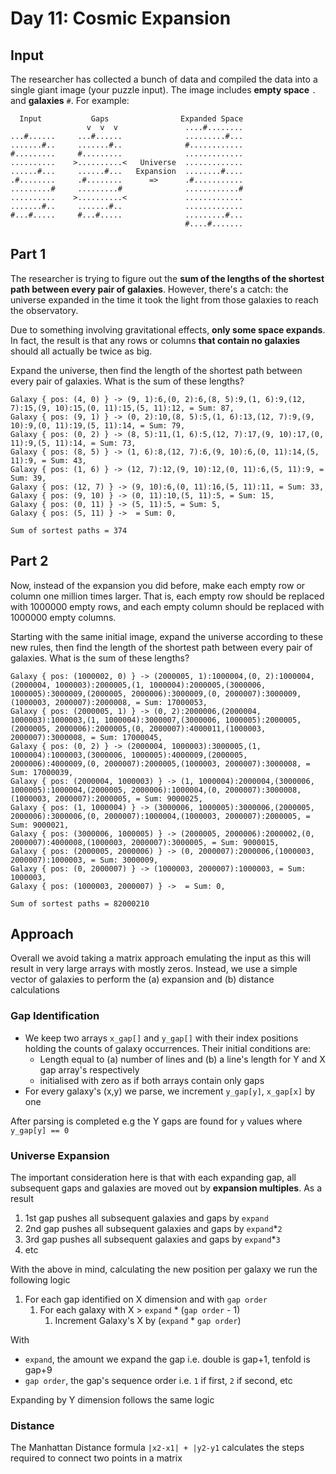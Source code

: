 # Day 11: Cosmic Expansion

## Input
The researcher has collected a bunch of data and compiled the data into a single giant image (your puzzle input). The image includes **empty space** `.` and **galaxies** `#`. For example:
```
  Input           Gaps                Expanded Space
                 v  v  v               ....#........
...#......     ...#......              .........#...
.......#..     .......#..              #............
#.........     #.........              .............
..........    >..........<   Universe  .............
......#...     ......#...   Expansion  ........#....
.#........     .#........      =>      .#...........
.........#     .........#              ............#
..........    >..........<             .............
.......#..     .......#..              .............
#...#.....     #...#.....              .........#...
                                       #....#.......
```
## Part 1
The researcher is trying to figure out the **sum of the lengths of the shortest path between every pair of galaxies**. However, there's a catch: the universe expanded in the time it took the light from those galaxies to reach the observatory.

Due to something involving gravitational effects, **only some space expands**. In fact, the result is that any rows or columns **that contain no galaxies** should all actually be twice as big.

Expand the universe, then find the length of the shortest path between every pair of galaxies. What is the sum of these lengths?
```
Galaxy { pos: (4, 0) } -> (9, 1):6,(0, 2):6,(8, 5):9,(1, 6):9,(12, 7):15,(9, 10):15,(0, 11):15,(5, 11):12, = Sum: 87,
Galaxy { pos: (9, 1) } -> (0, 2):10,(8, 5):5,(1, 6):13,(12, 7):9,(9, 10):9,(0, 11):19,(5, 11):14, = Sum: 79,
Galaxy { pos: (0, 2) } -> (8, 5):11,(1, 6):5,(12, 7):17,(9, 10):17,(0, 11):9,(5, 11):14, = Sum: 73,
Galaxy { pos: (8, 5) } -> (1, 6):8,(12, 7):6,(9, 10):6,(0, 11):14,(5, 11):9, = Sum: 43,
Galaxy { pos: (1, 6) } -> (12, 7):12,(9, 10):12,(0, 11):6,(5, 11):9, = Sum: 39,
Galaxy { pos: (12, 7) } -> (9, 10):6,(0, 11):16,(5, 11):11, = Sum: 33,
Galaxy { pos: (9, 10) } -> (0, 11):10,(5, 11):5, = Sum: 15,
Galaxy { pos: (0, 11) } -> (5, 11):5, = Sum: 5,
Galaxy { pos: (5, 11) } ->  = Sum: 0,

Sum of sortest paths = 374
```
## Part 2
Now, instead of the expansion you did before, make each empty row or column one million times larger. That is, each empty row should be replaced with 1000000 empty rows, and each empty column should be replaced with 1000000 empty columns.

Starting with the same initial image, expand the universe according to these new rules, then find the length of the shortest path between every pair of galaxies. What is the sum of these lengths?
```
Galaxy { pos: (1000002, 0) } -> (2000005, 1):1000004,(0, 2):1000004,(2000004, 1000003):2000005,(1, 1000004):2000005,(3000006, 1000005):3000009,(2000005, 2000006):3000009,(0, 2000007):3000009,(1000003, 2000007):2000008, = Sum: 17000053,
Galaxy { pos: (2000005, 1) } -> (0, 2):2000006,(2000004, 1000003):1000003,(1, 1000004):3000007,(3000006, 1000005):2000005,(2000005, 2000006):2000005,(0, 2000007):4000011,(1000003, 2000007):3000008, = Sum: 17000045,
Galaxy { pos: (0, 2) } -> (2000004, 1000003):3000005,(1, 1000004):1000003,(3000006, 1000005):4000009,(2000005, 2000006):4000009,(0, 2000007):2000005,(1000003, 2000007):3000008, = Sum: 17000039,
Galaxy { pos: (2000004, 1000003) } -> (1, 1000004):2000004,(3000006, 1000005):1000004,(2000005, 2000006):1000004,(0, 2000007):3000008,(1000003, 2000007):2000005, = Sum: 9000025,
Galaxy { pos: (1, 1000004) } -> (3000006, 1000005):3000006,(2000005, 2000006):3000006,(0, 2000007):1000004,(1000003, 2000007):2000005, = Sum: 9000021,
Galaxy { pos: (3000006, 1000005) } -> (2000005, 2000006):2000002,(0, 2000007):4000008,(1000003, 2000007):3000005, = Sum: 9000015,
Galaxy { pos: (2000005, 2000006) } -> (0, 2000007):2000006,(1000003, 2000007):1000003, = Sum: 3000009,
Galaxy { pos: (0, 2000007) } -> (1000003, 2000007):1000003, = Sum: 1000003,
Galaxy { pos: (1000003, 2000007) } ->  = Sum: 0,

Sum of sortest paths = 82000210
```
## Approach
Overall we avoid taking a matrix approach emulating the input as this will result in very large arrays with mostly zeros. Instead, we use a simple vector of galaxies to perform the (a) expansion and (b) distance calculations
### Gap Identification
* We keep two arrays `x_gap[]` and `y_gap[]` with their index positions holding the counts of galaxy occurrences. Their initial conditions are:
  * Length equal to (a) number of lines and (b) a line's length for Y and X gap array's respectively
  * initialised with zero as if both arrays contain only gaps
* For every galaxy's (x,y) we parse, we increment `y_gap[y]`, `x_gap[x]` by one

After parsing is completed e.g the Y gaps are found for `y` values where `y_gap[y] == 0`

### Universe Expansion
The important consideration here is that with each expanding gap, all subsequent gaps and galaxies are moved out by **expansion multiples**. As a result
1. 1st gap pushes all subsequent galaxies and gaps by `expand`
2. 2nd gap pushes all subsequent galaxies and gaps by `expand`*`2`
3. 3rd gap pushes all subsequent galaxies and gaps by `expand`*`3`
4. etc

With the above in mind, calculating the new position per galaxy we run the following logic
1. For each gap identified on X dimension and with `gap order`
   1. For each galaxy with X > `expand` * (`gap order` - 1)
      1. Increment Galaxy's X by (`expand` * `gap order`)

With
* `expand`, the amount we expand the gap i.e. double is gap+1, tenfold is gap+9
* `gap order`, the gap's sequence order i.e. `1` if first, `2` if second, etc

Expanding by Y dimension follows the same logic
### Distance
The Manhattan Distance formula `|x2-x1| + |y2-y1` calculates the steps required to connect two points in a matrix
